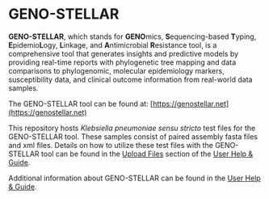 # GENO-STELLAR

**GENO-STELLAR**, which stands for **GENO**mics, **S**equencing-based **T**yping, **E**pidemio**L**ogy, **L**inkage, and **A**ntimicrobial **R**esistance tool,  is a comprehensive tool that generates insights and predictive models by providing real-time reports with phylogenetic tree mapping and data comparisons to phylogenomic, molecular epidemiology markers, susceptibility data, and clinical outcome information from real-world data samples.

The GENO-STELLAR tool can be found at: [https://genostellar.net](https://genostellar.net)

This repository hosts *Klebsiella pneumoniae sensu stricto* test files for the GENO-STELLAR tool. These samples consist of paired assembly fasta files and xml files. Details on how to utilize these test files with the GENO-STELLAR tool can be found in the [Upload Files](https://github.com/Hanson-Lab/geno-stellar/wiki/Upload-Files) section of the [User Help & Guide](https://github.com/Hanson-Lab/geno-stellar/wiki).

Additional information about GENO-STELLAR can be found in the [User Help & Guide](https://github.com/Hanson-Lab/geno-stellar/wiki).
